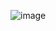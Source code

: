 ![image](https://github.com/user-attachments/assets/f07f0a0c-47e8-4f55-9919-2a1df9cc42af)
















